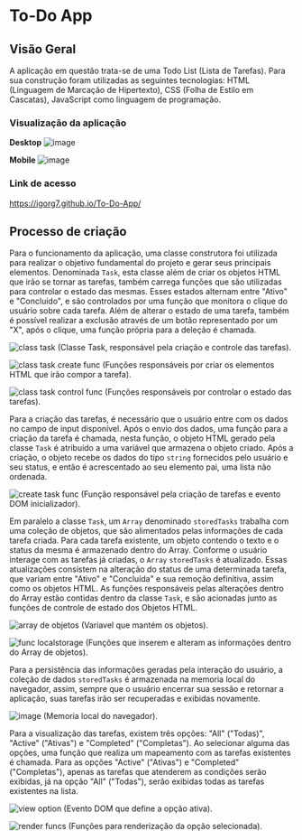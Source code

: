 # To-Do App
 
## Visão Geral

A aplicação em questão trata-se de uma Todo List (Lista de Tarefas).  Para sua construção foram utilizadas as seguintes tecnologias: HTML (Linguagem de Marcação de Hipertexto), CSS (Folha de Estilo em Cascatas), JavaScript como linguagem de programação.

### Visualização da aplicação

**Desktop**
![image](https://github.com/user-attachments/assets/f2179673-9604-4719-acdd-821d376fb78a)

**Mobile**
![image](https://github.com/user-attachments/assets/44836c82-a1b0-4128-a37f-1c775485f190)

### Link de acesso

https://igorg7.github.io/To-Do-App/

## Processo de criação

Para o funcionamento da aplicação, uma classe construtora foi utilizada para realizar o objetivo fundamental do projeto e gerar seus principais elementos. Denominada `Task`, esta classe além de criar os objetos HTML que irão se tornar as tarefas, também carrega funções que são utilizadas para controlar o estado das mesmas. Esses estados alternam entre "Ativo" e  "Concluído", e são controlados por uma função que monitora o clique do usuário sobre cada tarefa. Além de alterar o estado de uma tarefa, também é possível realizar a exclusão através de um botão representado por um "X", após o clique, uma função própria para a deleção é chamada.

![class task](https://github.com/user-attachments/assets/3041ce8b-290e-4c05-bac1-ac0f2d4378a3)
(Classe Task, responsável pela criação e controle das tarefas).

![class task create func](https://github.com/user-attachments/assets/7160d3b9-de41-43aa-8d40-841316a43b74)
(Funções responsáveis por criar os elementos HTML que irão compor a tarefa).

![class task control func](https://github.com/user-attachments/assets/bb479223-fdd2-4873-8e4f-f798b187fc9e)
(Funções responsáveis por controlar o estado das tarefas).

Para a criação das tarefas, é necessário que o usuário entre com os dados no campo de input disponível. Após o envio dos dados, uma função para a criação da tarefa é chamada, nesta função, o objeto HTML gerado pela classe `Task` é atribuído a uma variável que armazena o objeto criado. Após a criação, o objeto recebe os dados do tipo `string` fornecidos pelo usuário e seu status, e então é acrescentado ao seu elemento pai, uma lista não ordenada.  

![create task func](https://github.com/user-attachments/assets/e35564f8-fe7d-4220-910e-37cd82280ba5)
(Função responsável pela criação de tarefas e evento DOM inicializador).

Em paralelo a classe `Task`, um `Array` denominado `storedTasks` trabalha com uma coleção de objetos, que são alimentados pelas informações de cada tarefa criada. Para cada tarefa existente, um objeto contendo o texto e o status da mesma é armazenado dentro do Array. Conforme o usuário interage com as tarefas já criadas, o `Array` `storedTasks` é atualizado. Essas atualizações consistem na alteração do status de uma determinada tarefa, que variam entre "Ativo" e "Concluída" e sua remoção definitiva, assim como os objetos HTML. As funções responsáveis pelas alterações dentro do Array estão contidas dentro da classe `Task`, e são acionadas junto as funções de controle de estado dos Objetos HTML.

![array de objetos](https://github.com/user-attachments/assets/f277e13f-558c-40b4-9a6f-7343b4f0b1ed)
(Variavel que mantém os objetos).

![func localstorage](https://github.com/user-attachments/assets/3d1df0e8-7001-4639-81b1-bb89d2c4e277)
(Funções que inserem e alteram as informações dentro do Array de objetos).

Para a persistência das informações geradas pela interação do usuário, a coleção de dados `storedTasks` é armazenada na memoria local do navegador, assim, sempre que o usuário encerrar sua sessão e retornar a aplicação, suas tarefas irão ser recuperadas e exibidas novamente.

![image](https://github.com/user-attachments/assets/b4626549-c098-4602-9e11-155e5a56451f)
(Memoria local do navegador).

Para a visualização das tarefas, existem três opções: "All" ("Todas)", "Active" ("Ativas") e "Completed" ("Completas"). Ao selecionar alguma das opções, uma função que realiza um mapeamento com as tarefas existentes é chamada. Para as opções "Active" ("Ativas") e "Completed" ("Completas"), apenas as tarefas que atenderem as condições serão exibidas, já na opção "All" ("Todas"), serão exibidas todas as tarefas existentes na lista.

![view option](https://github.com/user-attachments/assets/eb63eb61-de6c-423e-8db4-ac79a5202a47)
(Evento DOM que define a opção ativa).

![render funcs](https://github.com/user-attachments/assets/d25f06ab-9506-4507-95f1-6823591a6708)
(Funções para renderização da opção selecionada).

